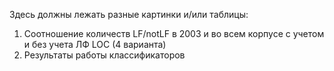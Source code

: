 Здесь должны лежать разные картинки и/или таблицы:
1. Соотношение количеств LF/notLF в 2003 и во всем корпусе с учетом и без учета ЛФ LOC (4 варианта)
2. Результаты работы классификаторов
